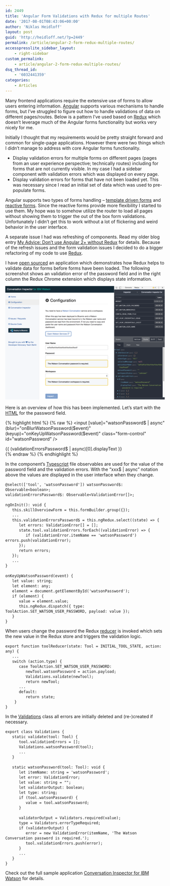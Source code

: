 ```yaml
---
id: 2449
title: 'Angular Form Validations with Redux for multiple Routes'
date: '2017-08-01T08:43:06+00:00'
author: 'Niklas Heidloff'
layout: post
guid: 'http://heidloff.net/?p=2449'
permalink: /article/angular-2-form-redux-multiple-routes/
accesspresslite_sidebar_layout:
    - right-sidebar
custom_permalink:
    - article/angular-2-form-redux-multiple-routes/
dsq_thread_id:
    - '6032441359'
categories:
    - Articles
---
```


Many frontend applications require the extensive use of forms to allow users entering information. [Angular](https://angular.io/) supports various mechanisms to handle forms, but I’ve struggled to figure out how to handle validations of data on different pages/routes. Below is a pattern I’ve used based on [Redux](https://github.com/angular-redux/store) which doesn’t leverage much of the Angular forms functionality but works very nicely for me.

Initially I thought that my requirements would be pretty straight forward and common for single-page applications. However there were two things which I didn’t manage to address with core Angular forms functionality.

- Display validation errors for multiple forms on different pages (pages from an user experience perspective; technically routes) including for forms that are not currently visible. In my case I had a sidebar component with validation errors which was displayed on every page.
- Display validation errors for forms that have not been loaded yet. This was necessary since I read an initial set of data which was used to pre-populate forms.

Angular supports two types of forms handling – [template driven forms](https://angular.io/guide/forms) and [reactive forms](https://angular.io/guide/reactive-forms). Since the reactive forms provide more flexibility I started to use them. My hope was to somehow utilize the router to load all pages without showing them to trigger the out of the box form validations. Unfortunately I didn’t get this to work without a lot of flickering and weird behavior in the user interface.

A separate issue I had was refreshing of components. Read my older blog entry [My Advice: Don’t use Angular 2+ without Redux](http://heidloff.net/article/angular-2-redux) for details. Because of the refresh issues and the form validation issues I decided to do a bigger refactoring of my code to use [Redux](http://redux.js.org/).

I have [open sourced](https://github.com/nheidloff/conversation-inspector-for-ibm-watson) an application which demonstrates how Redux helps to validate data for forms before forms have been loaded. The following screenshot shows an validation error of the password field and in the right column the Redux Chrome extension which displays state information.

![image](/assets/img/2017/08/angular-redux-forms.png)

Here is an overview of how this has been implemented. Let’s start with the [HTML](https://github.com/nheidloff/conversation-inspector-for-ibm-watson/blob/master/src/app/configuration.component.html) for the password field.

{% highlight html %}
{% raw %}
<input [value]="watsonPassword$ | async" (blur)="onBlurWatsonPassword($event)" (keyup)="onKeyUpWatsonPassword($event)" class="form-control" id="watsonPassword" />
<div *ngIf="(validationErrorsPassword$ | async)?.length > 0" class="alert alert-warning">
    {{ (validationErrorsPassword$ | async)[0].displayText }}
</div>
{% endraw %}
{% endhighlight %}

In the component’s [Typescript](https://github.com/nheidloff/conversation-inspector-for-ibm-watson/blob/master/src/app/configuration.component.ts) file observables are used for the value of the password field and the validation errors. With the “xxx$ | async” notation above the values are displayed in the user interface when they change.

```
@select(['tool', 'watsonPassword']) watsonPassword$: Observable<boolean>;
validationErrorsPassword$: Observable<ValidationError[]>;

ngOnInit(): void {
   this.skillOverviewForm = this.formBuilder.group({});
   ...
   this.validationErrorsPassword$ = this.ngRedux.select((state) => {
      let errors: ValidationError[] = [];
      state.tool.validationErrors.forEach((validationError) => {
         if (validationError.itemName == 'watsonPassword') errors.push(validationError);
      });
      return errors;
   });
   ...	
}

onKeyUpWatsonPassword(event) {
   let value: string;
   let element: any;
   element = document.getElementById('watsonPassword');
   if (element) {
      value = element.value;
      this.ngRedux.dispatch({ type: ToolAction.SET_WATSON_USER_PASSWORD, payload: value });
   }
}
```

When users change the password the Redux [reducer](https://github.com/nheidloff/conversation-inspector-for-ibm-watson/blob/master/src/app/store/tool.reducer.ts) is invoked which sets the new value in the Redux store and triggers the validation logic.

```
export function toolReducer(state: Tool = INITIAL_TOOL_STATE, action: any) {
   ...
   switch (action.type) {
      case ToolAction.SET_WATSON_USER_PASSWORD:
         newTool.watsonPassword = action.payload;            
         Validations.validate(newTool);
         return newTool;     
      ... 
      default:
         return state;
    }
}
```

In the [Validations](https://github.com/nheidloff/conversation-inspector-for-ibm-watson/blob/master/src/app/store/validations.ts) class all errors are initially deleted and (re-)created if necessary.

```
export class Validations {
   static validate(tool: Tool) {
      tool.validationErrors = [];
      Validations.watsonPassword(tool);
      ...
   }

   static watsonPassword(tool: Tool): void {
      let itemName: string = 'watsonPassword';
      let error: ValidationError;
      let value: string = "";
      let validatorOutput: boolean;
      let type: string;
      if (tool.watsonPassword) {
         value = tool.watsonPassword;
      }

      validatorOutput = Validators.required(value);
      type = Validators.errorTypeRequired;
      if (validatorOutput) {
         error = new ValidationError(itemName, 'The Watson Conversation password is required.');
         tool.validationErrors.push(error);
      }
      ...
   }
}
```

Check out the full sample application [Conversation Inspector for IBM Watson](https://github.com/nheidloff/conversation-inspector-for-ibm-watson) for details.